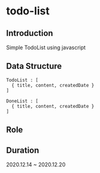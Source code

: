 # todo-list

## Introduction
Simple TodoList using javascript

## Data Structure
```
TodoList : [ 
  { title, content, createdDate } 
]
```

```
DoneList : [
  { title, content, createdDate }
]
````

## Role
  
## Duration
2020.12.14 ~ 2020.12.20
